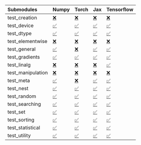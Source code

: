 | Submodules        | Numpy                                                                                                                           | Torch                                                                                                                           | Jax                                                                                                                             | Tensorflow                                                                                                                      |
|:------------------|:--------------------------------------------------------------------------------------------------------------------------------|:--------------------------------------------------------------------------------------------------------------------------------|:--------------------------------------------------------------------------------------------------------------------------------|:--------------------------------------------------------------------------------------------------------------------------------|
| test_creation     | <a href="https://github.com/unifyai/ivy/runs/7980624649?check_suite_focus=true" rel="noopener noreferrer" target="_blank">❌</a> | <a href="https://github.com/unifyai/ivy/runs/7980626545?check_suite_focus=true" rel="noopener noreferrer" target="_blank">❌</a> | <a href="https://github.com/unifyai/ivy/runs/7980628570?check_suite_focus=true" rel="noopener noreferrer" target="_blank">❌</a> | <a href="https://github.com/unifyai/ivy/runs/7980630619?check_suite_focus=true" rel="noopener noreferrer" target="_blank">❌</a> |
| test_device       | <a href="https://github.com/unifyai/ivy/runs/7980624767?check_suite_focus=true" rel="noopener noreferrer" target="_blank">✅</a> | <a href="https://github.com/unifyai/ivy/runs/7980626708?check_suite_focus=true" rel="noopener noreferrer" target="_blank">✅</a> | <a href="https://github.com/unifyai/ivy/runs/7980628727?check_suite_focus=true" rel="noopener noreferrer" target="_blank">✅</a> | <a href="https://github.com/unifyai/ivy/runs/7980630718?check_suite_focus=true" rel="noopener noreferrer" target="_blank">✅</a> |
| test_dtype        | <a href="https://github.com/unifyai/ivy/runs/7980624872?check_suite_focus=true" rel="noopener noreferrer" target="_blank">✅</a> | <a href="https://github.com/unifyai/ivy/runs/7980626837?check_suite_focus=true" rel="noopener noreferrer" target="_blank">✅</a> | <a href="https://github.com/unifyai/ivy/runs/7980628833?check_suite_focus=true" rel="noopener noreferrer" target="_blank">✅</a> | <a href="https://github.com/unifyai/ivy/runs/7980630846?check_suite_focus=true" rel="noopener noreferrer" target="_blank">✅</a> |
| test_elementwise  | <a href="https://github.com/unifyai/ivy/runs/7980624988?check_suite_focus=true" rel="noopener noreferrer" target="_blank">❌</a> | <a href="https://github.com/unifyai/ivy/runs/7980626957?check_suite_focus=true" rel="noopener noreferrer" target="_blank">❌</a> | <a href="https://github.com/unifyai/ivy/runs/7980628964?check_suite_focus=true" rel="noopener noreferrer" target="_blank">❌</a> | <a href="https://github.com/unifyai/ivy/runs/7980631020?check_suite_focus=true" rel="noopener noreferrer" target="_blank">❌</a> |
| test_general      | <a href="https://github.com/unifyai/ivy/runs/7980625106?check_suite_focus=true" rel="noopener noreferrer" target="_blank">✅</a> | <a href="https://github.com/unifyai/ivy/runs/7980627082?check_suite_focus=true" rel="noopener noreferrer" target="_blank">❌</a> | <a href="https://github.com/unifyai/ivy/runs/7980629106?check_suite_focus=true" rel="noopener noreferrer" target="_blank">✅</a> | <a href="https://github.com/unifyai/ivy/runs/7980631113?check_suite_focus=true" rel="noopener noreferrer" target="_blank">✅</a> |
| test_gradients    | <a href="https://github.com/unifyai/ivy/runs/7980625209?check_suite_focus=true" rel="noopener noreferrer" target="_blank">✅</a> | <a href="https://github.com/unifyai/ivy/runs/7980627196?check_suite_focus=true" rel="noopener noreferrer" target="_blank">✅</a> | <a href="https://github.com/unifyai/ivy/runs/7980629273?check_suite_focus=true" rel="noopener noreferrer" target="_blank">✅</a> | <a href="https://github.com/unifyai/ivy/runs/7980631196?check_suite_focus=true" rel="noopener noreferrer" target="_blank">✅</a> |
| test_linalg       | <a href="https://github.com/unifyai/ivy/runs/7980625294?check_suite_focus=true" rel="noopener noreferrer" target="_blank">❌</a> | <a href="https://github.com/unifyai/ivy/runs/7980627308?check_suite_focus=true" rel="noopener noreferrer" target="_blank">❌</a> | <a href="https://github.com/unifyai/ivy/runs/7980629387?check_suite_focus=true" rel="noopener noreferrer" target="_blank">❌</a> | <a href="https://github.com/unifyai/ivy/runs/7980631290?check_suite_focus=true" rel="noopener noreferrer" target="_blank">✅</a> |
| test_manipulation | <a href="https://github.com/unifyai/ivy/runs/7980625405?check_suite_focus=true" rel="noopener noreferrer" target="_blank">❌</a> | <a href="https://github.com/unifyai/ivy/runs/7980627429?check_suite_focus=true" rel="noopener noreferrer" target="_blank">❌</a> | <a href="https://github.com/unifyai/ivy/runs/7980629535?check_suite_focus=true" rel="noopener noreferrer" target="_blank">❌</a> | <a href="https://github.com/unifyai/ivy/runs/7980631376?check_suite_focus=true" rel="noopener noreferrer" target="_blank">❌</a> |
| test_meta         | <a href="https://github.com/unifyai/ivy/runs/7980625505?check_suite_focus=true" rel="noopener noreferrer" target="_blank">✅</a> | <a href="https://github.com/unifyai/ivy/runs/7980627533?check_suite_focus=true" rel="noopener noreferrer" target="_blank">❌</a> | <a href="https://github.com/unifyai/ivy/runs/7980629673?check_suite_focus=true" rel="noopener noreferrer" target="_blank">✅</a> | <a href="https://github.com/unifyai/ivy/runs/7980631479?check_suite_focus=true" rel="noopener noreferrer" target="_blank">✅</a> |
| test_nest         | <a href="https://github.com/unifyai/ivy/runs/7980625624?check_suite_focus=true" rel="noopener noreferrer" target="_blank">✅</a> | <a href="https://github.com/unifyai/ivy/runs/7980627653?check_suite_focus=true" rel="noopener noreferrer" target="_blank">✅</a> | <a href="https://github.com/unifyai/ivy/runs/7980629790?check_suite_focus=true" rel="noopener noreferrer" target="_blank">✅</a> | <a href="https://github.com/unifyai/ivy/runs/7980631590?check_suite_focus=true" rel="noopener noreferrer" target="_blank">✅</a> |
| test_random       | <a href="https://github.com/unifyai/ivy/runs/7980625760?check_suite_focus=true" rel="noopener noreferrer" target="_blank">✅</a> | <a href="https://github.com/unifyai/ivy/runs/7980627776?check_suite_focus=true" rel="noopener noreferrer" target="_blank">✅</a> | <a href="https://github.com/unifyai/ivy/runs/7980629912?check_suite_focus=true" rel="noopener noreferrer" target="_blank">✅</a> | <a href="https://github.com/unifyai/ivy/runs/7980631691?check_suite_focus=true" rel="noopener noreferrer" target="_blank">✅</a> |
| test_searching    | <a href="https://github.com/unifyai/ivy/runs/7980625871?check_suite_focus=true" rel="noopener noreferrer" target="_blank">✅</a> | <a href="https://github.com/unifyai/ivy/runs/7980627934?check_suite_focus=true" rel="noopener noreferrer" target="_blank">✅</a> | <a href="https://github.com/unifyai/ivy/runs/7980630030?check_suite_focus=true" rel="noopener noreferrer" target="_blank">✅</a> | <a href="https://github.com/unifyai/ivy/runs/7980631826?check_suite_focus=true" rel="noopener noreferrer" target="_blank">✅</a> |
| test_set          | <a href="https://github.com/unifyai/ivy/runs/7980625985?check_suite_focus=true" rel="noopener noreferrer" target="_blank">✅</a> | <a href="https://github.com/unifyai/ivy/runs/7980628120?check_suite_focus=true" rel="noopener noreferrer" target="_blank">✅</a> | <a href="https://github.com/unifyai/ivy/runs/7980630135?check_suite_focus=true" rel="noopener noreferrer" target="_blank">✅</a> | <a href="https://github.com/unifyai/ivy/runs/7980631942?check_suite_focus=true" rel="noopener noreferrer" target="_blank">✅</a> |
| test_sorting      | <a href="https://github.com/unifyai/ivy/runs/7980626114?check_suite_focus=true" rel="noopener noreferrer" target="_blank">✅</a> | <a href="https://github.com/unifyai/ivy/runs/7980628233?check_suite_focus=true" rel="noopener noreferrer" target="_blank">✅</a> | <a href="https://github.com/unifyai/ivy/runs/7980630242?check_suite_focus=true" rel="noopener noreferrer" target="_blank">✅</a> | <a href="https://github.com/unifyai/ivy/runs/7980632050?check_suite_focus=true" rel="noopener noreferrer" target="_blank">✅</a> |
| test_statistical  | <a href="https://github.com/unifyai/ivy/runs/7980626259?check_suite_focus=true" rel="noopener noreferrer" target="_blank">✅</a> | <a href="https://github.com/unifyai/ivy/runs/7980628344?check_suite_focus=true" rel="noopener noreferrer" target="_blank">✅</a> | <a href="https://github.com/unifyai/ivy/runs/7980630403?check_suite_focus=true" rel="noopener noreferrer" target="_blank">✅</a> | <a href="https://github.com/unifyai/ivy/runs/7980632159?check_suite_focus=true" rel="noopener noreferrer" target="_blank">✅</a> |
| test_utility      | <a href="https://github.com/unifyai/ivy/runs/7980626410?check_suite_focus=true" rel="noopener noreferrer" target="_blank">✅</a> | <a href="https://github.com/unifyai/ivy/runs/7980628462?check_suite_focus=true" rel="noopener noreferrer" target="_blank">✅</a> | <a href="https://github.com/unifyai/ivy/runs/7980630521?check_suite_focus=true" rel="noopener noreferrer" target="_blank">✅</a> | <a href="https://github.com/unifyai/ivy/runs/7980632279?check_suite_focus=true" rel="noopener noreferrer" target="_blank">✅</a> |